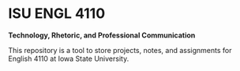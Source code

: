 ISU ENGL 4110
==========
**Technology, Rhetoric, and Professional Communication**

This repository is a tool to store projects, notes, and assignments for English 4110 at Iowa State University.
